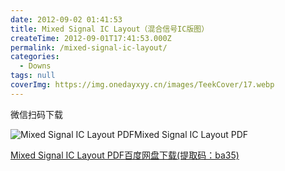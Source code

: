 ```yaml
---
date: 2012-09-02 01:41:53
title: Mixed Signal IC Layout（混合信号IC版图）
createTime: 2012-09-01T17:41:53.000Z
permalink: /mixed-signal-ic-layout/
categories:
  - Downs
tags: null
coverImg: https://img.onedayxyy.cn/images/TeekCover/17.webp
---
```


微信扫码下载

![Mixed Signal IC Layout PDF](/public/2012/09/Mixed-Signal-IC-Layout-PDF.jpg)Mixed Signal IC Layout PDF

[Mixed Signal IC Layout PDF](https://pan.baidu.com/s/1n3ssqMVMuryvnyAXgI_ovg)[百度网盘下载(提取码：ba35)](https://pan.baidu.com/s/1n3ssqMVMuryvnyAXgI_ovg)
